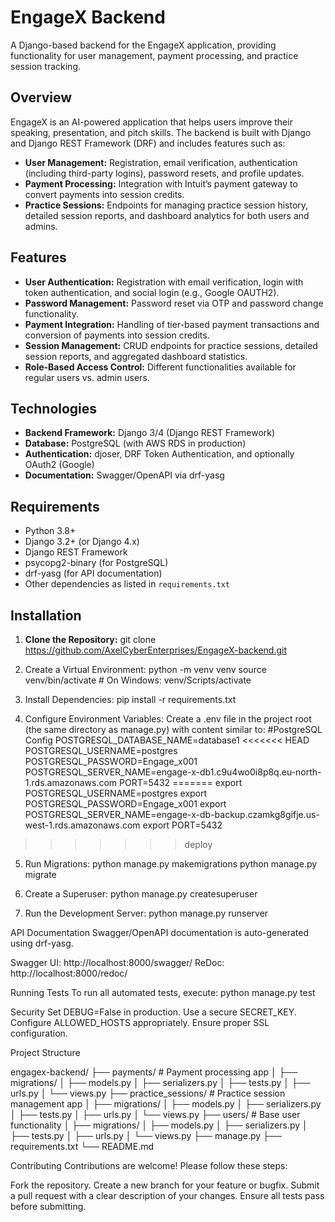# EngageX Backend

A Django-based backend for the EngageX application, providing functionality for user management, payment processing, and practice session tracking.

## Overview

EngageX is an AI-powered application that helps users improve their speaking, presentation, and pitch skills. The backend is built with Django and Django REST Framework (DRF) and includes features such as:

- **User Management:** Registration, email verification, authentication (including third-party logins), password resets, and profile updates.
- **Payment Processing:** Integration with Intuit’s payment gateway to convert payments into session credits.
- **Practice Sessions:** Endpoints for managing practice session history, detailed session reports, and dashboard analytics for both users and admins.

## Features

- **User Authentication:** Registration with email verification, login with token authentication, and social login (e.g., Google OAUTH2).
- **Password Management:** Password reset via OTP and password change functionality.
- **Payment Integration:** Handling of tier-based payment transactions and conversion of payments into session credits.
- **Session Management:** CRUD endpoints for practice sessions, detailed session reports, and aggregated dashboard statistics.
- **Role-Based Access Control:** Different functionalities available for regular users vs. admin users.

## Technologies

- **Backend Framework:** Django 3/4 (Django REST Framework)
- **Database:** PostgreSQL (with AWS RDS in production)
- **Authentication:** djoser, DRF Token Authentication, and optionally OAuth2 (Google)
- **Documentation:** Swagger/OpenAPI via drf-yasg

## Requirements

- Python 3.8+
- Django 3.2+ (or Django 4.x)
- Django REST Framework
- psycopg2-binary (for PostgreSQL)
- drf-yasg (for API documentation)
- Other dependencies as listed in `requirements.txt`

## Installation

1. **Clone the Repository:**
   git clone https://github.com/AxelCyberEnterprises/EngageX-backend.git

2. Create a Virtual Environment:
python -m venv venv
source venv/bin/activate  # On Windows: venv/Scripts/activate

3. Install Dependencies:
pip install -r requirements.txt

4. Configure Environment Variables: Create a .env file in the project root (the same directory as manage.py) with content similar to:
#PostgreSQL Config
POSTGRESQL_DATABASE_NAME=database1
<<<<<<< HEAD
POSTGRESQL_USERNAME=postgres
POSTGRESQL_PASSWORD=Engage_x001
POSTGRESQL_SERVER_NAME=engage-x-db1.c9u4wo0i8p8q.eu-north-1.rds.amazonaws.com
PORT=5432
=======
export POSTGRESQL_USERNAME=postgres
export POSTGRESQL_PASSWORD=Engage_x001
export POSTGRESQL_SERVER_NAME=engage-x-db-backup.czamkg8gifje.us-west-1.rds.amazonaws.com
export PORT=5432
>>>>>>> deploy

5. Run Migrations:
python manage.py makemigrations
python manage.py migrate

6. Create a Superuser:
python manage.py createsuperuser

7. Run the Development Server:
python manage.py runserver


API Documentation
Swagger/OpenAPI documentation is auto-generated using drf-yasg.

Swagger UI: http://localhost:8000/swagger/
ReDoc: http://localhost:8000/redoc/

Running Tests
To run all automated tests, execute:
python manage.py test


Security
Set DEBUG=False in production.
Use a secure SECRET_KEY.
Configure ALLOWED_HOSTS appropriately.
Ensure proper SSL configuration.


Project Structure

engagex-backend/
├── payments/              # Payment processing app
│   ├── migrations/
│   ├── models.py
│   ├── serializers.py
│   ├── tests.py
│   ├── urls.py
│   └── views.py
├── practice_sessions/     # Practice session management app
│   ├── migrations/
│   ├── models.py
│   ├── serializers.py
│   ├── tests.py
│   ├── urls.py
│   └── views.py
├── users/                 # Base user functionality
│   ├── migrations/
│   ├── models.py
│   ├── serializers.py
│   ├── tests.py
│   ├── urls.py
│   └── views.py
├── manage.py
├── requirements.txt
└── README.md

Contributing
Contributions are welcome! Please follow these steps:

Fork the repository.
Create a new branch for your feature or bugfix.
Submit a pull request with a clear description of your changes.
Ensure all tests pass before submitting.
